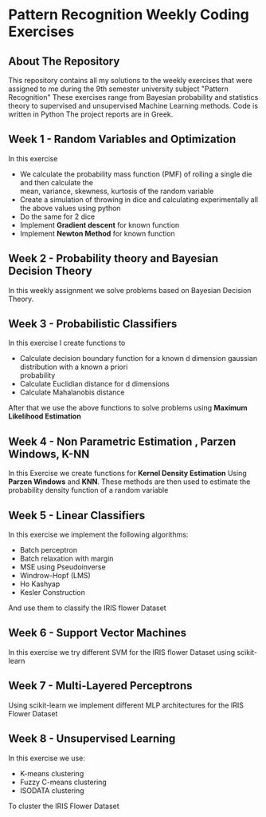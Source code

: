 # Pattern Recognition Weekly Coding Exercises  
## About The Repository

This repository contains all my solutions to the weekly exercises that were assigned to me during the 9th semester university subject "Pattern Recognition"
These exercises range from Bayesian  probability and statistics theory to supervised and unsupervised Machine Learning methods.
Code is written in Python 
The project reports are in Greek.

## Week 1 - Random Variables and Optimization
In this exercise 
- We calculate the probability mass function (PMF) of rolling a single die and then calculate the  
mean, variance, skewness, kurtosis of the  random variable
- Create a simulation of throwing in dice and calculating experimentally all the above values using python
- Do the same for 2 dice
- Implement **Gradient descent**  for known function 
- Implement **Newton Method** for  known function

## Week 2 - Probability theory and Bayesian Decision Theory
In this weekly assignment  we solve problems based on Bayesian Decision Theory. 
## Week 3 - Probabilistic Classifiers
In this exercise I create functions to
- Calculate decision boundary function for a known d dimension gaussian distribution with a known a priori   
probability 
- Calculate Euclidian distance for d dimensions
- Calculate Mahalanobis distance  
 
After that we use the above functions to solve problems using **Maximum Likelihood Estimation**

## Week 4 - Non Parametric Estimation , Parzen Windows, K-NN
In this Exercise we create functions for **Kernel Density Estimation** Using **Parzen Windows** and **KNN**. These methods are then used to estimate the probability density function of a random variable

## Week 5 - Linear Classifiers
In this exercise we implement the following algorithms:
- Batch perceptron
- Batch relaxation with margin
- MSE using Pseudoinverse
- Windrow-Hopf (LMS)
- Ho Kashyap
- Kesler Construction

And use them to classify the IRIS flower Dataset
## Week 6 - Support Vector Machines
In this exercise we try different SVM for the IRIS flower Dataset using scikit-learn

## Week 7 - Multi-Layered Perceptrons
Using  scikit-learn we implement different MLP architectures for the IRIS Flower Dataset

## Week 8 - Unsupervised Learning
In this exercise we use:
- K-means clustering
- Fuzzy C-means clustering
- ISODATA clustering  

To cluster the IRIS Flower Dataset





